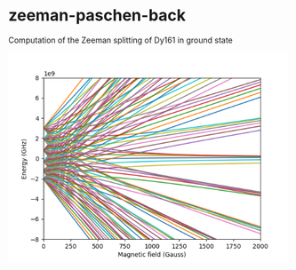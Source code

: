 # zeeman-paschen-back
Computation of the Zeeman splitting of Dy161 in ground state

![alt text](eigenenergies_vs_mag_field.png?raw=true)
